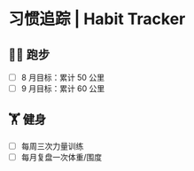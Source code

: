 # 习惯追踪 | Habit Tracker

## 🏃‍♂️ 跑步
- [ ] 8 月目标：累计 50 公里
- [ ] 9 月目标：累计 60 公里

## 🏋️ 健身
- [ ] 每周三次力量训练
- [ ] 每月复盘一次体重/围度

